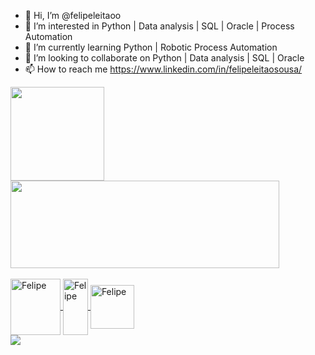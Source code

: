 - 👋 Hi, I’m @felipeleitaoo
- 👀 I’m interested in Python | Data analysis | SQL | Oracle | Process Automation
- 🌱 I’m currently learning Python | Robotic Process Automation
- 💞️ I’m looking to collaborate on Python | Data analysis | SQL | Oracle
- 📫 How to reach me https://www.linkedin.com/in/felipeleitaosousa/

<div> 
    <a href="https://beasons.ai/felipeleitaoo">
    <img height="150" src="https://github-readme-stats.vercel.app/api?username=felipeleitaoo&show_icons=true&theme=dark&include_all_commits=true&count_private-true"L> 
    <img height="140" width="430" src="https://github-readme-stats.vercel.app/api/top-langs/?username=felipeleitaoo&layout=compact&langs_count=16&theme=dark"L> 
</div>

<div style="display: inline_block"><br>
    <img align="center" alt="Felipe" height="90" width="80" src="https://cdn.jsdelivr.net/gh/devicons/devicon/icons/oracle/oracle-original.svg">
    <img align="center" alt="Felipe" height="90" width="40" src="https://cdn.jsdelivr.net/gh/devicons/devicon/icons/python/python-original.svg">
    <img align="center" alt="Felipe" height="70" width="70" src="https://cdn.jsdelivr.net/gh/devicons/devicon/icons/sqlalchemy/sqlalchemy-original.svg">  
</div>

<div>
   <a href="https://www.linkedin.com/in/felipeleitaosousa" target="_blank"><img src="https://img.shields.io/badge/LinkedIn-0077B5?style=for-the-badge&logo=linkedin&logoColor=white" target="_blank"></a>
</div>

